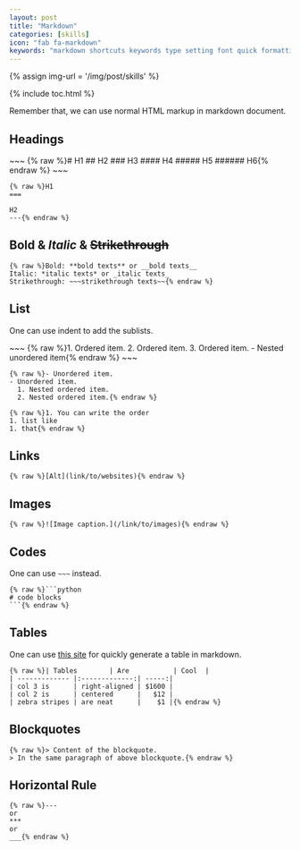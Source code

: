 ```yaml
---
layout: post
title: "Markdown"
categories: [skills]
icon: "fab fa-markdown"
keywords: "markdown shortcuts keywords type setting font quick formatting editing text editor"
---
```


{% assign img-url = '/img/post/skills' %}

{% include toc.html %}

Remember that, we can use normal HTML markup in markdown document.

## Headings

<div class="flex-auto-equal-2" markdown="1">
~~~
{% raw %}# H1
## H2
### H3
#### H4
##### H5
###### H6{% endraw %}
~~~

~~~
{% raw %}H1
===

H2
---{% endraw %}
~~~
</div>

## **Bold** & *Italic* & ~~Strikethrough~~

~~~
{% raw %}Bold: **bold texts** or __bold texts__
Italic: *italic texts* or _italic texts_
Strikethrough: ~~~strikethrough texts~~{% endraw %}
~~~

## List

One can use indent to add the sublists.

<div class="flex-auto-equal-2" markdown="1">
~~~
{% raw %}1. Ordered item.
2. Ordered item.
3. Ordered item.
  - Nested unordered item{% endraw %}
~~~

~~~
{% raw %}- Unordered item.
- Unordered item.
  1. Nested ordered item.
  2. Nested ordered item.{% endraw %}
~~~

~~~
{% raw %}1. You can write the order
1. list like
1. that{% endraw %}
~~~
</div>

## Links

~~~
{% raw %}[Alt](link/to/websites){% endraw %}
~~~

## Images

~~~
{% raw %}![Image caption.](/link/to/images){% endraw %}
~~~

## Codes

One can use `~~~` instead.

~~~
{% raw %}```python
# code blocks
```{% endraw %}
~~~

## Tables

One can use [this site](http://www.tablesgenerator.com/markdown_tables) for quickly generate a table in markdown.

~~~
{% raw %}| Tables        | Are           | Cool  |
| ------------- |:-------------:| -----:|
| col 3 is      | right-aligned | $1600 |
| col 2 is      | centered      |   $12 |
| zebra stripes | are neat      |    $1 |{% endraw %}
~~~

## Blockquotes

~~~
{% raw %}> Content of the blockquote.
> In the same paragraph of above blockquote.{% endraw %}
~~~

## Horizontal Rule

~~~
{% raw %}---
or
***
or
___{% endraw %}
~~~